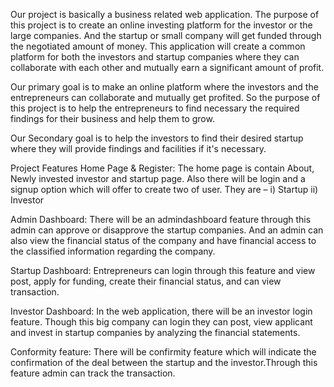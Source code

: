Our project is basically a business related web application. The purpose of this project is to create an online investing platform for the investor or the large companies. And the startup or small company will get funded through the negotiated amount of money. This application will create a common platform for both the investors and startup companies where they can collaborate with each other and mutually earn a significant amount of profit.

Our primary goal is to make an online platform where the investors and the entrepreneurs can collaborate and mutually get profited.
So the purpose of this project is to help the entrepreneurs to find necessary the required findings for their business and help them to grow.

Our Secondary goal is to help the investors to find their desired startup where they will provide findings and facilities if it's necessary.

Project Features 
Home Page & Register: The home page is contain About, Newly invested investor and startup page. Also there will be login and a signup option which will offer to create two of user.
They are – i) Startup  ii) Investor 

Admin Dashboard: There will be an admindashboard feature through this admin can approve or disapprove the startup companies. And an admin can also view the financial status of the company and have financial access to the classified information regarding the company.

Startup Dashboard: Entrepreneurs can login through this feature and view post, apply for funding, create their financial status, and can view transaction.

Investor Dashboard: In the web application, there will be an investor login feature. Though this big company can login they can post, view applicant and invest in startup companies by analyzing the financial statements.

Conformity feature: There will be confirmity feature which will indicate the confirmation of the deal between the startup and the investor.Through this feature admin can track the transaction. 



